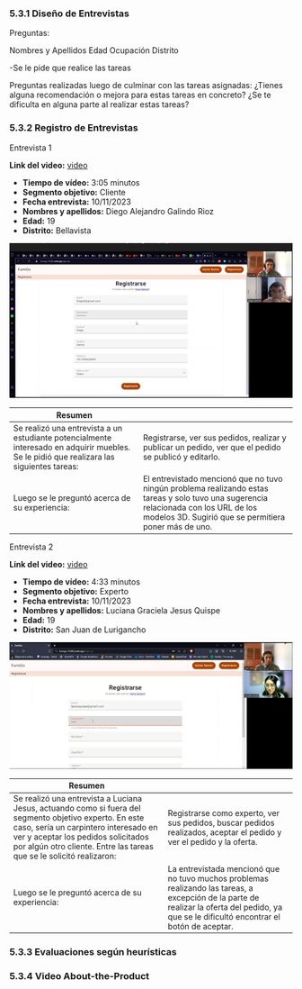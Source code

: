 ### 5.3.1 Diseño de Entrevistas
Preguntas:

Nombres y Apellidos
Edad
Ocupación
Distrito

-Se le pide que realice las tareas

Preguntas realizadas luego de culminar con las tareas asignadas:
¿Tienes alguna recomendación o mejora para estas tareas en concreto?
¿Se te dificulta en alguna parte al realizar estas tareas?

### 5.3.2 Registro de Entrevistas

Entrevista 1

**Link del video:** [video](https://upcedupe-my.sharepoint.com/:v:/g/personal/u202124146_upc_edu_pe/EYuV8uP_kANDjN5f_yVVZBUBWMRn8awENdL3wBLYuS0zwA?nav=eyJyZWZlcnJhbEluZm8iOnsicmVmZXJyYWxBcHAiOiJPbmVEcml2ZUZvckJ1c2luZXNzIiwicmVmZXJyYWxBcHBQbGF0Zm9ybSI6IldlYiIsInJlZmVycmFsTW9kZSI6InZpZXciLCJyZWZlcnJhbFZpZXciOiJNeUZpbGVzTGlua0RpcmVjdCJ9fQ&e=6kF3GS)
- **Tiempo de vídeo:** 3:05 minutos
- **Segmento objetivo:** Cliente
- **Fecha entrevista:** 10/11/2023
- **Nombres y apellidos:** Diego Alejandro Galindo Rioz
- **Edad:** 19
- **Distrito:** Bellavista

![Imagen](../img/Entrevista1.png)

| Resumen |  |
|---------|--------------------------------------------------|
| Se realizó una entrevista a un estudiante potencialmente interesado en adquirir muebles. Se le pidió que realizara las siguientes tareas: | Registrarse, ver sus pedidos, realizar y publicar un pedido, ver que el pedido se publicó y editarlo. |
| Luego se le preguntó acerca de su experiencia: | El entrevistado mencionó que no tuvo ningún problema realizando estas tareas y solo tuvo una sugerencia relacionada con los URL de los modelos 3D. Sugirió que se permitiera poner más de uno. |

Entrevista 2

**Link del video:** [video](https://upcedupe-my.sharepoint.com/:v:/g/personal/u202124146_upc_edu_pe/EabSRTzZ3dJMtSLIZ_YFkeUBnOnjN1BKuPwXB9SFuqZtxQ?nav=eyJyZWZlcnJhbEluZm8iOnsicmVmZXJyYWxBcHAiOiJPbmVEcml2ZUZvckJ1c2luZXNzIiwicmVmZXJyYWxBcHBQbGF0Zm9ybSI6IldlYiIsInJlZmVycmFsTW9kZSI6InZpZXciLCJyZWZlcnJhbFZpZXciOiJNeUZpbGVzTGlua0RpcmVjdCJ9fQ&e=GBsPec)
- **Tiempo de vídeo:** 4:33 minutos
- **Segmento objetivo:** Experto
- **Fecha entrevista:** 10/11/2023
- **Nombres y apellidos:** Luciana Graciela Jesus Quispe
- **Edad:** 19
- **Distrito:** San Juan de Lurigancho

![Imagen](../img/Entrevista2.png)

| Resumen |  |
|---------|-------------------------------|
| Se realizó una entrevista a Luciana Jesus, actuando como si fuera del segmento objetivo experto. En este caso, sería un carpintero interesado en ver y aceptar los pedidos solicitados por algún otro cliente. Entre las tareas que se le solicitó realizaron: | Registrarse como experto, ver sus pedidos, buscar pedidos realizados, aceptar el pedido y ver el pedido y la oferta. |
| Luego se le preguntó acerca de su experiencia: | La entrevistada mencionó que no tuvo muchos problemas realizando las tareas, a excepción de la parte de realizar la oferta del pedido, ya que se le dificultó encontrar el botón de aceptar. |


### 5.3.3 Evaluaciones según heurísticas


### 5.3.4 Video About-the-Product
